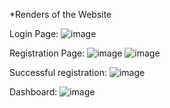 *Renders of the Website

Login Page:
![image](https://github.com/vicharitha12/UserManagement/assets/122369989/08554d5b-a68c-4f9f-a556-80923287d61b)

Registration Page:
![image](https://github.com/vicharitha12/UserManagement/assets/122369989/a18150b9-591c-433f-bfc9-d9fca046b059)
![image](https://github.com/vicharitha12/UserManagement/assets/122369989/a93f8d3b-dfcc-4b92-b25e-0692680947c1)

Successful registration:
![image](https://github.com/vicharitha12/UserManagement/assets/122369989/a889103a-4298-47a5-9b29-21396b59adc1)

Dashboard:
![image](https://github.com/vicharitha12/UserManagement/assets/122369989/33f454db-6bc3-4690-af7c-ecca8c4fd977)
